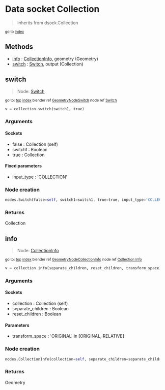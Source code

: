 
# Data socket Collection

> Inherits from dsock.Collection
  
<sub>go to [index](/docs/index.md)</sub>



## Methods

- [info](#info) : [CollectionInfo](docs/nodes/CollectionInfo.md), geometry (Geometry)
- [switch](#switch) : [Switch](docs/nodes/Switch.md), output (Collection)

## switch

> Node: [Switch](docs/nodes/Switch.md)
  
<sub>go to: [top](#data-socket-collection) [index](/docs/index.md)
blender ref [GeometryNodeSwitch](https://docs.blender.org/api/current/bpy.types.GeometryNodeSwitch.html)
node ref [Switch](https://docs.blender.org/manual/en/latest/modeling/geometry_nodes/material/switch.html) </sub>

```python
v = collection.switch(switch1, true)
```

### Arguments


#### Sockets

- false : Collection (self)
- switch1 : Boolean
- true : Collection

#### Fixed parameters

- input_type : 'COLLECTION'

### Node creation

```python
nodes.Switch(false=self, switch1=switch1, true=true, input_type='COLLECTION')
```

### Returns

Collection


## info

> Node: [CollectionInfo](docs/nodes/CollectionInfo.md)
  
<sub>go to: [top](#data-socket-collection) [index](/docs/index.md)
blender ref [GeometryNodeCollectionInfo](https://docs.blender.org/api/current/bpy.types.GeometryNodeCollectionInfo.html)
node ref [Collection Info](https://docs.blender.org/manual/en/latest/modeling/geometry_nodes/material/collection_info.html) </sub>

```python
v = collection.info(separate_children, reset_children, transform_space)
```

### Arguments


#### Sockets

- collection : Collection (self)
- separate_children : Boolean
- reset_children : Boolean

#### Parameters

- transform_space : 'ORIGINAL' in [ORIGINAL, RELATIVE]

### Node creation

```python
nodes.CollectionInfo(collection=self, separate_children=separate_children, reset_children=reset_children, transform_space=transform_space)
```

### Returns

Geometry

